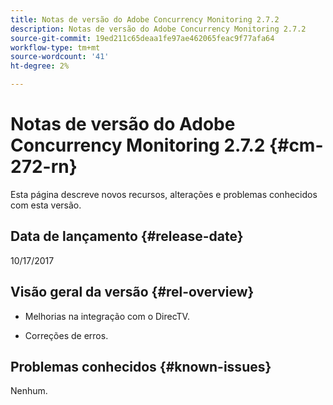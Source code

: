 ```yaml
---
title: Notas de versão do Adobe Concurrency Monitoring 2.7.2
description: Notas de versão do Adobe Concurrency Monitoring 2.7.2
source-git-commit: 19ed211c65deaa1fe97ae462065feac9f77afa64
workflow-type: tm+mt
source-wordcount: '41'
ht-degree: 2%

---
```



# Notas de versão do Adobe Concurrency Monitoring 2.7.2 {#cm-272-rn}

Esta página descreve novos recursos, alterações e problemas conhecidos com esta versão.

## Data de lançamento {#release-date}

10/17/2017

## Visão geral da versão {#rel-overview}

* Melhorias na integração com o DirecTV.

* Correções de erros.



## Problemas conhecidos {#known-issues}

Nenhum.
